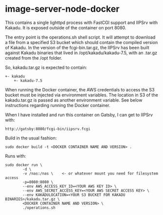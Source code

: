 # image-server-node-docker

This contains a single lighttpd process with FastCGI support and IIPSrv with Kakadu. It is exposed outside of the container on port 8080.

The entry point is the operations.sh shell script. It will attempt to download a file from a specified S3 bucket which should contain the compiled version of Kakadu. In the version of the fcgi-bin.tar.gz, the IIPSrv has been built against Kakadu binaries that lived in /opt/kakadu/kakadu-7.5, with an .tar.gz created from the /opt folder.

So, kakadu.tar.gz is expected to contain:
```
+- kakadu
	+- kakadu-7.5
```

When running the Docker container, the AWS credentials to access the S3 bucket must be injected via environment variables.
The location in S3 of the kakadu.tar.gz is passed as another environment variable.
See below instructions regarding running the Docker container.

When I have installed and run this container on Gatsby, I can get to IIPSrv with:
```
http://gatsby:8080/fcgi-bin/iipsrv.fcgi
```

Build in the usual fashion:
```
sudo docker build -t <DOCKER CONTAINER NAME AND VERSION> .
```

Runs with:
```
sudo docker run \
        -d \
        -v /nas:/nas \    <- or whatever mount you need for filesystem access
        -p=8080:8080 \
        --env AWS_ACCESS_KEY_ID=<YOUR AWS KEY ID> \
        --env AWS_SECRET_ACCESS_KEY=<YOUR AWS SECRET ACCESS KEY> \
        --env KAKADULOCATION=<YOUR S3 BUCKET FOR KAKADU BINARIES>/kakadu.tar.gz \
        <DOCKER CONTAINER NAME AND VERSION> \
        ./operations.sh
```
